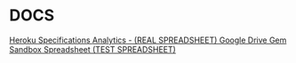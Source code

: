 # DOCS

<a href="http://vcs-quora-bot-3000.herokuapp.com" target="_blank">
  Heroku
</a>

<a href="https://docs.google.com/document/d/1dr07qxwcgumADthS6ph5fJ0olftSyQItp63-naFt5HQ/edit?ts=56425b49" target="_blank">
  Specifications
</a>

<a href="https://docs.google.com/spreadsheets/d/1hgqLdmi1830DXiwSbT1IcSPVkTp4zn_HxKB7zo-7tzc/edit?ts=56425c13#gid=0" target="_blank">
  Analytics - (REAL SPREADSHEET)
</a>

<a href="https://github.com/gimite/google-drive-ruby" target="_blank">
  Google Drive Gem
</a>

<a href="https://docs.google.com/spreadsheets/d/1cObJm4eFx1oYjMRzgNsgEymoQa6J0oWBUVW2yIRcpVo/edit#gid=872208525" target="_blank">
  Sandbox Spreadsheet (TEST SPREADSHEET)
</a>
